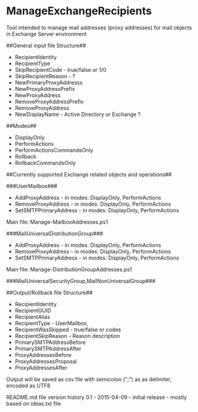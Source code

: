 # ManageExchangeRecipients

Tool intended to manage mail addresses (proxy addresses) for mail objects in Exchange Server environment

##General input file Structure##
- RecipientIdentity
- RecipientType
- SkipRecipientCode - true/false or 1/0
- SkipRecipientReason - ?
- NewPrimaryProxyAddresss
- NewProxyAddressPrefix
- NewProxyAddress
- RemoveProxyAddressPrefix
- RemoveProxyAddress
- NewDisplayName - Active Directory or Exchange ?


##Modes##
* DisplayOnly
* PerformActions
* PerformActionsCommandsOnly
* Rollback
* RollbackCommandsOnly

##Currently supported Exchange related objects and operations##

###UserMailbox###
- AddProxyAddress - in modes: DisplayOnly, PerformActions
- RemoveProxyAddress - in modes: DisplayOnly, PerformActions
- SetSMTPPrimaryAddress - in modes: DisplayOnly, PerformActions

Main file: Manage-MailboxAddresses.ps1

###MailUniversalDistributionGroup###
- AddProxyAddress - in modes: DisplayOnly, PerformActions
- RemoveProxyAddress - in modes: DisplayOnly, PerformActions
- SetSMTPPrimaryAddress - in modes: DisplayOnly, PerformActions

Main file: Manage-DistributionGroupAddresses.ps1

###MailUniversalSecurityGroup,MailNonUniversalGroup###



##Output/Rollback file Structure##
- RecipientIdentity
- RecipientGUID
- RecipientAlias
- RecipientType - UserMailbox,
- RecipientWasSkipped - true/false or codes
- RecipientSkipReason - Reason description
- PrimarySMTPAddressBefore
- PrimarySMTPAddressAfter
- ProxyAddressesBefore
- ProxyAddressesProposal
- ProxyAddressesAfter

Output will be saved as csv file with semicolon (";") as as delimiter, encoded as UTF8

README.md file version history
0.1 - 2015-04-09 - initial release - mostly based on ideas.txt file
